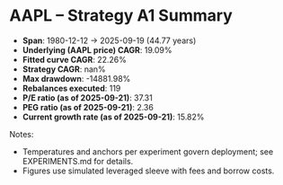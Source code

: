 # AAPL – Strategy A1 Summary

- **Span**: 1980-12-12 → 2025-09-19 (44.77 years)
- **Underlying (AAPL price) CAGR**: 19.09%
- **Fitted curve CAGR**: 22.26%
- **Strategy CAGR**: nan%
- **Max drawdown**: -14881.98%
- **Rebalances executed**: 119
- **P/E ratio (as of 2025-09-21)**: 37.31
- **PEG ratio (as of 2025-09-21)**: 2.36
- **Current growth rate (as of 2025-09-21)**: 15.82%

Notes:

- Temperatures and anchors per experiment govern deployment; see EXPERIMENTS.md for details.
- Figures use simulated leveraged sleeve with fees and borrow costs.

